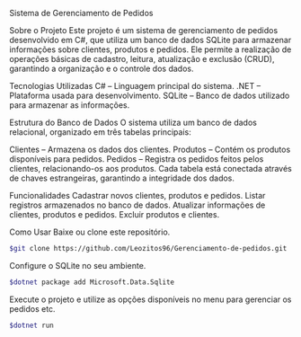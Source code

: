 Sistema de Gerenciamento de Pedidos


Sobre o Projeto
Este projeto é um sistema de gerenciamento de pedidos desenvolvido em C#, que utiliza um banco de dados SQLite para armazenar informações sobre clientes, produtos e pedidos. Ele permite a realização de operações básicas de cadastro, leitura, atualização e exclusão (CRUD), garantindo a organização e o controle dos dados.


Tecnologias Utilizadas
C# – Linguagem principal do sistema.
.NET – Plataforma usada para desenvolvimento.
SQLite – Banco de dados utilizado para armazenar as informações.


Estrutura do Banco de Dados
O sistema utiliza um banco de dados relacional, organizado em três tabelas principais:

Clientes – Armazena os dados dos clientes.
Produtos – Contém os produtos disponíveis para pedidos.
Pedidos – Registra os pedidos feitos pelos clientes, relacionando-os aos produtos.
Cada tabela está conectada através de chaves estrangeiras, garantindo a integridade dos dados.


Funcionalidades
Cadastrar novos clientes, produtos e pedidos.
Listar registros armazenados no banco de dados.
Atualizar informações de clientes, produtos e pedidos.
Excluir produtos e clientes.


Como Usar
Baixe ou clone este repositório.
``` bash
$git clone https://github.com/Leozitos96/Gerenciamento-de-pedidos.git
```
Configure o SQLite no seu ambiente.
``` bash
$dotnet package add Microsoft.Data.Sqlite
```
Execute o projeto e utilize as opções disponíveis no menu para gerenciar os pedidos etc.
``` bash
$dotnet run
```
